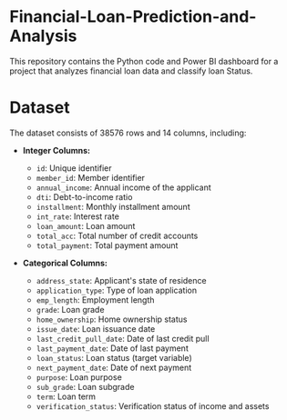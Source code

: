 # Financial-Loan-Prediction-and-Analysis
This repository contains the Python code and Power BI dashboard for a project that analyzes financial loan data and classify loan Status.

# Dataset

The dataset consists of 38576 rows and 14 columns, including:

* **Integer Columns:**
  * `id`: Unique identifier  
  * `member_id`: Member identifier  
  * `annual_income`: Annual income of the applicant  
  * `dti`: Debt-to-income ratio  
  * `installment`: Monthly installment amount  
  * `int_rate`: Interest rate  
  * `loan_amount`: Loan amount  
  * `total_acc`: Total number of credit accounts  
  * `total_payment`: Total payment amount

* **Categorical Columns:**
  * `address_state`: Applicant's state of residence  
  * `application_type`: Type of loan application  
  * `emp_length`: Employment length  
  * `grade`: Loan grade  
  * `home_ownership`: Home ownership status  
  * `issue_date`: Loan issuance date  
  * `last_credit_pull_date`: Date of last credit pull  
  * `last_payment_date`: Date of last payment  
  * `loan_status`: Loan status (target variable)  
  * `next_payment_date`: Date of next payment  
  * `purpose`: Loan purpose  
  * `sub_grade`: Loan subgrade  
  * `term`: Loan term  
  * `verification_status`: Verification status of income and assets
